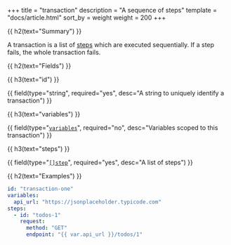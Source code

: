 +++
title = "transaction"
description = "A sequence of steps"
template = "docs/article.html"
sort_by = weight
weight = 200
+++

{{ h2(text="Summary") }}

A transaction is a list of [steps](../step) which are executed sequentially. If a step fails, the whole
transaction fails.

{{ h2(text="Fields") }}
 
{{ h3(text="id") }}

{{ field(type="string", required="yes", desc="A string to uniquely identify a transaction") }}
 
{{ h3(text="variables") }}

{{ field(type="[`variables`](../variables)", required="no", desc="Variables scoped to this transaction") }}
 
{{ h3(text="steps") }}

{{ field(type="[`[]step`](../step)", required="yes", desc="A list of steps") }}

{{ h2(text="Examples") }}

```yaml
id: "transaction-one"
variables:
  api_url: "https://jsonplaceholder.typicode.com"
steps:
  - id: "todos-1"
    request:
      method: "GET"
      endpoint: "{{ var.api_url }}/todos/1"
```